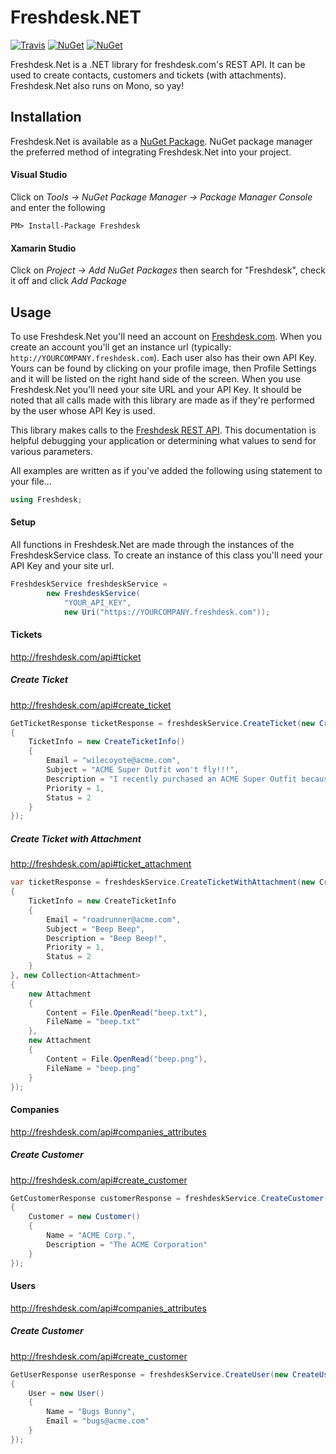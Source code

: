 # Freshdesk.NET 

[![Travis](https://travis-ci.org/jjb3rd/Freshdesk.Net.svg)]()
[![NuGet](https://img.shields.io/nuget/v/Freshdesk.svg)]()
[![NuGet](https://img.shields.io/nuget/dt/Freshdesk.svg)]()

Freshdesk.Net is a .NET library for freshdesk.com's REST API.  It can be used to create contacts, customers and tickets (with attachments).  Freshdesk.Net also runs on Mono, so yay!

## Installation

Freshdesk.Net is available as a [NuGet Package](https://www.nuget.org/packages/Freshdesk/).  NuGet package manager the preferred method of integrating Freshdesk.Net into your project.

#### Visual Studio

Click on *Tools -> NuGet Package Manager -> Package Manager Console* and enter the following

	PM> Install-Package Freshdesk

#### Xamarin Studio

Click on *Project -> Add NuGet Packages* then search for "Freshdesk", check it off and click *Add Package*

## Usage

To use Freshdesk.Net you'll need an account on [Freshdesk.com](freshdesk.com).  When you create an account you'll get an instance url (typically: `http://YOURCOMPANY.freshdesk.com`).  Each user also has their own API Key.  Yours can be found by clicking on your profile image, then Profile Settings and it will be listed on the right hand side of the screen.  When you use Freshdesk.Net you'll need your site URL and your API Key.  It should be noted that all calls made with this library are made as if they're performed by the user whose API Key is used.

This library makes calls to the [Freshdesk REST API](http://freshdesk.com/api).  This documentation is helpful debugging your application or determining what values to send for various parameters.

All examples are written as if you've added the following using statement to your file...

```cs
using Freshdesk;
```

#### Setup

All functions in Freshdesk.Net are made through the instances of the FreshdeskService class. To create an instance of this class you'll need your API Key and your site url.

```cs
FreshdeskService freshdeskService = 
		new FreshdeskService(
			"YOUR_API_KEY", 
			new Uri("https://YOURCOMPANY.freshdesk.com"));
```

#### Tickets

http://freshdesk.com/api#ticket

##### Create Ticket

http://freshdesk.com/api#create_ticket

```cs
GetTicketResponse ticketResponse = freshdeskService.CreateTicket(new CreateTicketRequest()
{
    TicketInfo = new CreateTicketInfo()
    {
        Email = "wilecoyote@acme.com",
        Subject = "ACME Super Outfit won't fly!!!",
        Description = "I recently purchased an ACME Super Outfit because it was supposed to fly, but it's doesn't work!",
        Priority = 1,
        Status = 2
    }
});
```

##### Create Ticket with Attachment

http://freshdesk.com/api#ticket_attachment

```cs
var ticketResponse = freshdeskService.CreateTicketWithAttachment(new CreateTicketRequest
{
    TicketInfo = new CreateTicketInfo
    {
        Email = "roadrunner@acme.com",
        Subject = "Beep Beep",
        Description = "Beep Beep!",
        Priority = 1,
        Status = 2
    }
}, new Collection<Attachment>
{
    new Attachment
    {
        Content = File.OpenRead("beep.txt"),
        FileName = "beep.txt"
    },
    new Attachment
    {
        Content = File.OpenRead("beep.png"),
        FileName = "beep.png"
    }
});
```

#### Companies

http://freshdesk.com/api#companies_attributes

##### Create Customer

http://freshdesk.com/api#create_customer

```cs
GetCustomerResponse customerResponse = freshdeskService.CreateCustomer(new CreateCustomerRequest()
{
    Customer = new Customer()
    {
        Name = "ACME Corp.",
        Description = "The ACME Corporation"
    }
});
```

#### Users

http://freshdesk.com/api#companies_attributes

##### Create Customer

http://freshdesk.com/api#create_customer

```cs
GetUserResponse userResponse = freshdeskService.CreateUser(new CreateUserRequest()
{
    User = new User()
    {
        Name = "Bugs Bunny",
        Email = "bugs@acme.com"
    }
});
```
